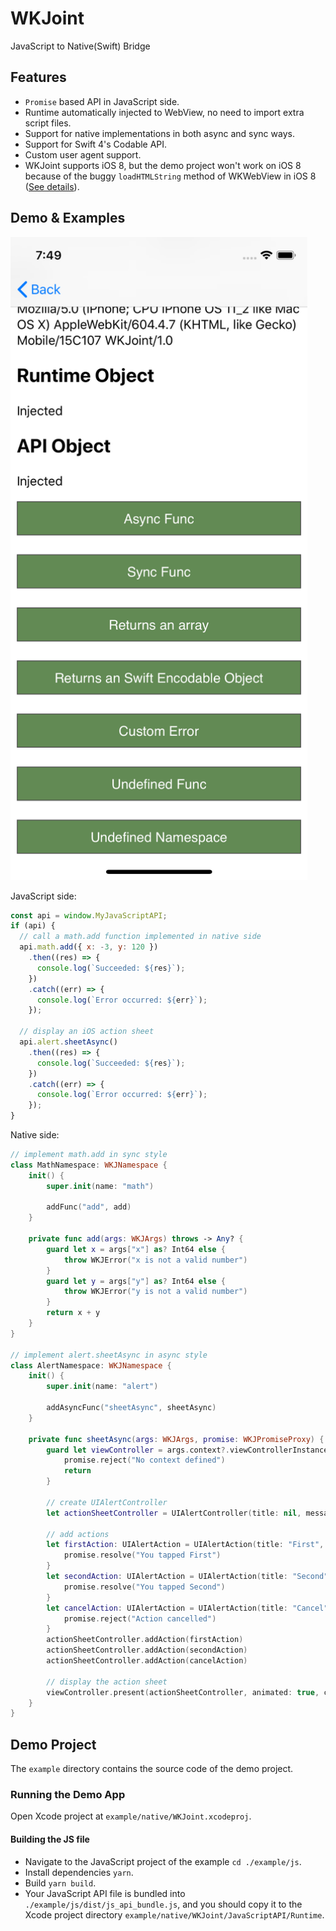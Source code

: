 # WKJoint

JavaScript to Native(Swift) Bridge

## Features

* `Promise` based API in JavaScript side.
* Runtime automatically injected to WebView, no need to import extra script files.
* Support for native implementations in both async and sync ways.
* Support for Swift 4's Codable API.
* Custom user agent support.
* WKJoint supports iOS 8, but the demo project won't work on iOS 8 because of the buggy `loadHTMLString` method of WKWebView in iOS 8 ([See details](https://stackoverflow.com/questions/24882834/wkwebview-not-loading-local-files-under-ios-8)).

## Demo & Examples

<img src="demo.png" width="475" height="1029">

JavaScript side:

```javascript
const api = window.MyJavaScriptAPI;
if (api) {
  // call a math.add function implemented in native side
  api.math.add({ x: -3, y: 120 })
    .then((res) => {
      console.log(`Succeeded: ${res}`);
    })
    .catch((err) => {
      console.log(`Error occurred: ${err}`);
    });

  // display an iOS action sheet
  api.alert.sheetAsync()
    .then((res) => {
      console.log(`Succeeded: ${res}`);
    })
    .catch((err) => {
      console.log(`Error occurred: ${err}`);
    });
}
```

Native side:

```swift
// implement math.add in sync style
class MathNamespace: WKJNamespace {
    init() {
        super.init(name: "math")
        
        addFunc("add", add)
    }
    
    private func add(args: WKJArgs) throws -> Any? {
        guard let x = args["x"] as? Int64 else {
            throw WKJError("x is not a valid number")
        }
        guard let y = args["y"] as? Int64 else {
            throw WKJError("y is not a valid number")
        }
        return x + y
    }
}

// implement alert.sheetAsync in async style
class AlertNamespace: WKJNamespace {
    init() {
        super.init(name: "alert")
        
        addAsyncFunc("sheetAsync", sheetAsync)
    }

    private func sheetAsync(args: WKJArgs, promise: WKJPromiseProxy) {
        guard let viewController = args.context?.viewControllerInstance else {
            promise.reject("No context defined")
            return
        }
        
        // create UIAlertController
        let actionSheetController = UIAlertController(title: nil, message: nil, preferredStyle: .actionSheet)

        // add actions
        let firstAction: UIAlertAction = UIAlertAction(title: "First", style: .default) { action -> Void in
            promise.resolve("You tapped First")
        }
        let secondAction: UIAlertAction = UIAlertAction(title: "Second", style: .default) { action -> Void in
            promise.resolve("You tapped Second")
        }
        let cancelAction: UIAlertAction = UIAlertAction(title: "Cancel", style: .cancel) { action -> Void in
            promise.reject("Action cancelled")
        }
        actionSheetController.addAction(firstAction)
        actionSheetController.addAction(secondAction)
        actionSheetController.addAction(cancelAction)
        
        // display the action sheet
        viewController.present(actionSheetController, animated: true, completion: nil)
    }
}
```

## Demo Project
The `example` directory contains the source code of the demo project.

### Running the Demo App
Open Xcode project at `example/native/WKJoint.xcodeproj`.

#### Building the JS file
* Navigate to the JavaScript project of the example `cd ./example/js`.
* Install dependencies `yarn`.
* Build `yarn build`.
* Your JavaScript API file is bundled into `./example/js/dist/js_api_bundle.js`, and you should copy it to the Xcode project directory `example/native/WKJoint/JavaScriptAPI/Runtime`.
